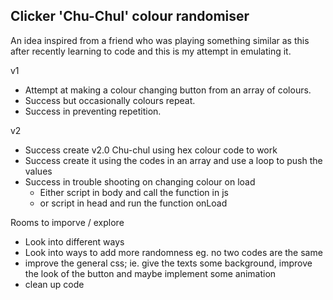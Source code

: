 Clicker 'Chu-Chul' colour randomiser
------------------------------------
An idea inspired from a friend who was playing something similar as this after recently learning to code and this is my attempt in emulating it.

v1
- Attempt at making a colour changing button from an array of colours.
- Success but occasionally colours repeat.
- Success in preventing repetition.

v2
- Success create v2.0 Chu-chul using hex colour code to work
- Success create it using the codes in an array and use a loop to push the values
- Success in trouble shooting on changing colour on load 
    - Either script in body and call the function in js
    - or script in head and run the function onLoad

Rooms to imporve / explore
- Look into different ways
- Look into ways to add more randomness eg. no two codes are the same
- improve the general css; ie. give the texts some background, improve the look of the button and maybe implement some animation
- clean up code